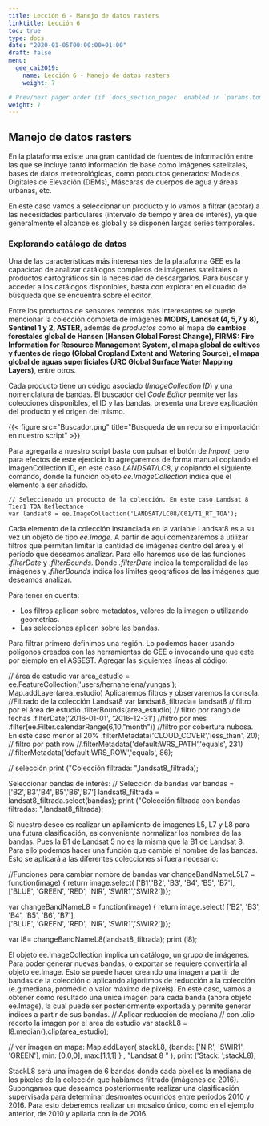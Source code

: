 ```yaml
---
title: Lección 6 - Manejo de datos rasters
linktitle: Lección 6 
toc: true
type: docs
date: "2020-01-05T00:00:00+01:00"
draft: false
menu:
  gee_cai2019:
    name: Lección 6 - Manejo de datos rasters
    weight: 7

# Prev/next pager order (if `docs_section_pager` enabled in `params.toml`)
weight: 7
---
```


## Manejo de datos rasters

En la plataforma existe una gran cantidad de fuentes de información entre las que se incluye tanto información de base como imágenes satelitales, bases de datos meteorológicas, como productos generados: Modelos Digitales de Elevación (DEMs), Máscaras de cuerpos de agua y áreas urbanas, etc.

En este caso vamos a seleccionar un producto y lo vamos a filtrar (acotar) a las necesidades particulares (intervalo de tiempo y área de interés), ya que generalmente el alcance es global y se disponen largas series temporales.

### Explorando catálogo de datos

Una de las características más interesantes de la plataforma GEE es la capacidad de analizar catálogos completos de imágenes satelitales o productos cartográficos sin la necesidad de descargarlos. Para buscar y acceder a los catálogos disponibles, basta con explorar en el cuadro de búsqueda que se encuentra sobre el editor.

Entre los productos de sensores remotos más interesantes se puede mencionar la colección completa de imágenes **MODIS, Landsat (4, 5,7 y 8), Sentinel 1 y 2, ASTER**, además de _productos_ como el mapa de **cambios forestales global de Hansen (Hansen Global Forest Change), FIRMS: Fire Information for Resource Management System, el mapa global de cultivos y fuentes de riego (Global Cropland Extent and Watering Source), el mapa global de aguas superficiales (JRC Global Surface Water Mapping Layers)**, entre otros.

Cada producto tiene un código asociado (_ImageCollection ID_) y una nomenclatura de bandas. El buscador del _Code Editor_ permite ver las colecciones disponibles, el ID y las bandas, presenta una breve explicación del producto y el origen del mismo.

{{< figure src="Buscador.png" title="Busqueda de un recurso e importación en nuestro script" >}}


Para agregarla a nuestro script basta con pulsar el botón de _Import_, pero para efectos de este ejercicio lo agregaremos de forma manual copiando el ImagenCollection ID, en este caso _LANDSAT/LC8_, y copiando el siguiente comando, donde la función objeto _ee.ImageCollection_ indica que el elemento a ser añadido.

```{js}
// Seleccionado un producto de la colección. En este caso Landsat 8 Tier1 TOA Reflectance
var landsat8 = ee.ImageCollection('LANDSAT/LC08/C01/T1_RT_TOA');

```

Cada elemento de la colección instanciada en la variable Landsat8 es a su vez un objeto de tipo _ee.Image_.
A partir de aquí comenzaremos a utilizar filtros que permitan limitar la cantidad de imágenes dentro del área y el periodo que deseamos analizar. Para ello haremos uso de las funciones _.filterDate_ y _.filterBounds_. Donde _.filterDate_ indica la temporalidad de las imágenes y _.filterBounds_ indica los límites geográficos de las imágenes que deseamos analizar.

Para tener en cuenta:
*	Los filtros aplican sobre metadatos, valores de la imagen o utilizando geometrías.
*	Las selecciones aplican sobre las bandas.

Para filtrar primero definimos una región. Lo podemos hacer usando polígonos creados con las herramientas de GEE o invocando una que este por ejemplo en el ASSEST.  Agregar las siguientes líneas al código:


// área de estudio
var area_estudio = ee.FeatureCollection('users/hernanelena/yungas');
Map.addLayer(area_estudio)
Aplicaremos filtros y observaremos la consola.
//Filtrado de la colección Landsat8
var landsat8_filtrada=    landsat8
                 // filtro por el área de estudio
                .filterBounds(area_estudio)
                // filtro por rango de fechas
                .filterDate('2016-01-01', '2016-12-31')
                //filtro por mes                      	                     .filter(ee.Filter.calendarRange(6,10,"month"))
                //filtro por cobertura nubosa. En este caso menor al 20%
                .filterMetadata('CLOUD_COVER','less_than', 20);
                // filtro por path row
                //.filterMetadata('default:WRS_PATH','equals', 231)
                //.filterMetadata('default:WRS_ROW','equals', 86);
                       	 
// selección
print  ("Colección filtrada: ",landsat8_filtrada);


Seleccionar bandas de interés:
// Selección de bandas
var bandas = ['B2','B3','B4','B5','B6','B7']
landsat8_filtrada = landsat8_filtrada.select(bandas);
print  ("Colección filtrada con bandas filtradas: ",landsat8_filtrada);

Si nuestro deseo es realizar un apilamiento de imagenes L5, L7 y L8 para una futura clasificación, es conveniente normalizar los nombres de las bandas. Pues la B1 de Landsat 5 no es la misma que la B1 de Landsat 8. Para ello podemos hacer una función que cambie el nombre de las bandas. Esto se aplicará a las diferentes colecciones si fuera necesario:

//Funciones para cambiar nombre de bandas
var changeBandNameL5L7 = function(image) {
  return image.select(
  ['B1','B2', 'B3', 'B4', 'B5', 'B7'],  
  ['BLUE', 'GREEN', 'RED', 'NIR', 'SWIR1','SWIR2'])};

var changeBandNameL8 = function(image) {
  return image.select(
  ['B2', 'B3', 'B4', 'B5', 'B6', 'B7'],  
  ['BLUE', 'GREEN', 'RED', 'NIR', 'SWIR1','SWIR2'])};
  
var  l8= changeBandNameL8(landsat8_filtrada);
print (l8);

El objeto ee.ImageCollection implica un catálogo, un grupo de imágenes. Para poder generar nuevas bandas, o exportar se requiere convertirla al objeto ee.Image. Esto se puede hacer creando una imagen a partir de bandas de la colección o aplicando algoritmos de reducción a la colección (e.g:mediana, promedio o valor máximo de pixels). En este caso, vamos a obtener como resultado una única imágen para cada banda (ahora objeto ee.Image), la cual puede ser posteriormente exportada y permite generar índices a partir de sus bandas.
// Aplicar reducción de mediana 
// con .clip  recorto la imagen por el area de estudio
var stackL8 = l8.median().clip(area_estudio);

// ver imagen en mapa:
Map.addLayer( stackL8, {bands: ['NIR', 'SWIR1', 'GREEN'], min: [0,0,0], max:[1,1,1] } , "Landsat 8 " );
print ('Stack: ',stackL8);

StackL8 será una imagen de 6 bandas donde cada pixel es la mediana de los pixeles de la colección que habíamos filtrado (imágenes de 2016).
Supongamos que deseamos posteriormente realizar una clasificación supervisada para determinar desmontes ocurridos entre periodos 2010 y 2016.
Para esto deberemos realizar un mosaico único,  como en el ejemplo anterior, de 2010 y apilarla  con la de 2016.

